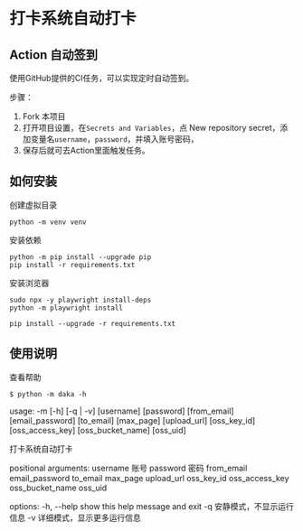 # 打卡系统自动打卡

## Action 自动签到

使用GitHub提供的CI任务，可以实现定时自动签到。

步骤：

1. Fork 本项目
3. 打开项目设置，在`Secrets and Variables`，点 New repository secret，添加变量名`username`，`password`，并填入账号密码，
4. 保存后就可去Action里面触发任务。

## 如何安装
创建虚拟目录
```shell
python -m venv venv
```
安装依赖
```shell
python -m pip install --upgrade pip
pip install -r requirements.txt
```

安装浏览器
```shell
sudo npx -y playwright install-deps
python -m playwright install

```


``` shell
pip install --upgrade -r requirements.txt
```

## 使用说明

查看帮助
``` shell
$ python -m daka -h
```

usage: -m [-h]  [-q | -v] [username] [password] [from_email] [email_password] [to_email] [max_page] [upload_url] [oss_key_id] [oss_access_key] [oss_bucket_name] [oss_uid]

打卡系统自动打卡

positional arguments:
    username     账号
    password     密码
    from_email    
    email_password
    to_email
    max_page
    upload_url
    oss_key_id
    oss_access_key
    oss_bucket_name
    oss_uid


options:
  -h, --help   show this help message and exit
  -q           安静模式，不显示运行信息
  -v           详细模式，显示更多运行信息


